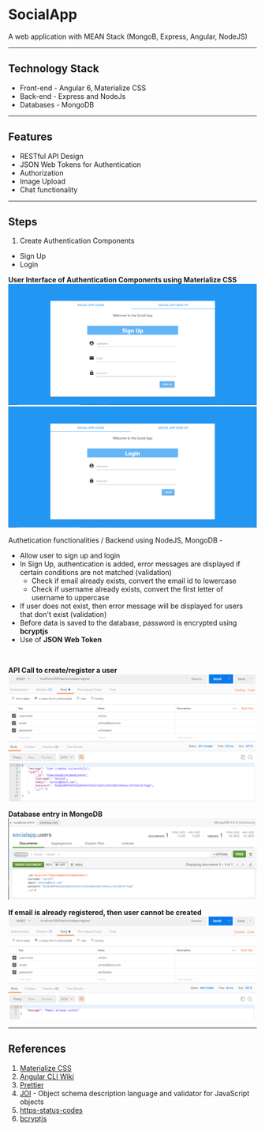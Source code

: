# SocialApp
A web application with MEAN Stack (MongoB, Express, Angular, NodeJS)

<hr>

## Technology Stack
- Front-end - Angular 6, Materialize CSS
- Back-end -  Express and NodeJs
- Databases - MongoDB

<hr>

## Features

- RESTful API Design
- JSON Web Tokens for Authentication
- Authorization 
- Image Upload
- Chat functionality

<hr>

## Steps 

1. Create Authentication Components 
  - Sign Up
  - Login
  
  **User Interface of Authentication Components using Materialize CSS**
  <br>
  <img src="https://github.com/patilankita79/SocialApp/blob/master/Screenshots/SignUp.PNG" />
  <img src="https://github.com/patilankita79/SocialApp/blob/master/Screenshots/Login.PNG" />
  <br>
  
  
  Authetication functionalities / Backend using NodeJS, MongoDB -
  - Allow user to sign up and login
  - In Sign Up, authentication is added, error messages are displayed if certain conditions are not matched (validation)
    - Check if email already exists, convert the email id to lowercase
    - Check if username already exists, convert the first letter of username to uppercase
  - If user does not exist, then error message will be displayed for users that don't exist (validation)
  - Before data is saved to the database, password is encrypted using **bcryptjs**
  - Use of **JSON Web Token**
  <br>
  
  **API Call to create/register a user**<br>
  <img src="https://github.com/patilankita79/SocialApp/blob/master/Screenshots/UserCreationWithEncryptedPassword.PNG" />
  
  **Database entry in MongoDB**<br>
  <img src="https://github.com/patilankita79/SocialApp/blob/master/Screenshots/UserCreation-Database%20entry.PNG" />
  
  **If email is already registered, then user cannot be created**<br>
  <img src="https://github.com/patilankita79/SocialApp/blob/master/Screenshots/Validation-IfEmailAlreadyExists.PNG" />
  
  
  
<hr>

## References

1. [Materialize CSS](https://materializecss.com/)
2. [Angular CLI Wiki](https://github.com/angular/angular-cli/wiki)
3. [Prettier](https://www.npmjs.com/package/prettier)
4. [JOI](https://www.npmjs.com/package/joi) - Object schema description language and validator for JavaScript objects
5. [https-status-codes](https://www.npmjs.com/package/http-status-codes)
6. [bcryptjs](https://www.npmjs.com/package/bcryptjs)
